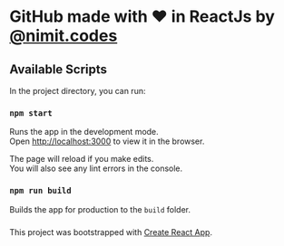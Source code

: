 # GitHub made with ❤ in ReactJs by [@nimit.codes](https://www.instagram.com/nimit.codes/)



## Available Scripts

In the project directory, you can run:

### `npm start`

Runs the app in the development mode.<br />
Open [http://localhost:3000](http://localhost:3000) to view it in the browser.

The page will reload if you make edits.<br />
You will also see any lint errors in the console.

### `npm run build`

Builds the app for production to the `build` folder.

### 
This project was bootstrapped with [Create React App](https://github.com/facebook/create-react-app).